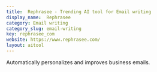 ```yaml
---
title:  Rephrasee - Trending AI tool for Email writing
display_name:  Rephrasee
category: Email writing
category_slug: email-writing
key: rephrasee_com
website: https://www.rephrasee.com/
layout: aitool
---
```


Automatically personalizes and improves business emails.
